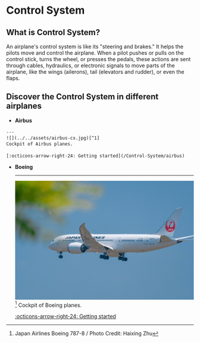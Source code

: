# Control System

## What is Control System?

An airplane's control system is like its "steering and brakes." It helps the pilots move and control the airplane. When a pilot pushes or pulls on the control stick, turns the wheel, or presses the pedals, these actions are sent through cables, hydraulics, or electronic signals to move parts of the airplane, like the wings (ailerons), tail (elevators and rudder), or even the flaps.

## Discover the Control System in different airplanes
 
<div class="grid cards" markdown>

-    __Airbus__

    ---
    ![](../../assets/airbus-cx.jpg)[^1]
    Cockpit of Airbus planes.

    [:octicons-arrow-right-24: Getting started](/Control-System/airbus)

-   __Boeing__

    ---
    ![](../../assets/JA841J.jpg)[^2]
    Cockpit of Boeing planes.

    [:octicons-arrow-right-24: Getting started](/Control-System/boeing)


</div>

[^1]: Cathay Pacific Airbus A330-300 / Photo Credit: Haixing Zhu
[^2]: Japan Airlines Boeing 787-8 / Photo Credit: Haixing Zhu
